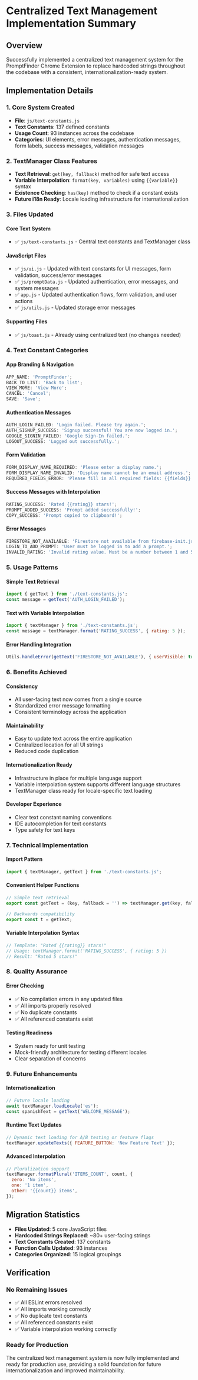 # Centralized Text Management Implementation Summary

## Overview

Successfully implemented a centralized text management system for the PromptFinder Chrome Extension to replace hardcoded strings throughout the codebase with a consistent, internationalization-ready system.

## Implementation Details

### 1. Core System Created

- **File**: `js/text-constants.js`
- **Text Constants**: 137 defined constants
- **Usage Count**: 93 instances across the codebase
- **Categories**: UI elements, error messages, authentication messages, form labels, success messages, validation messages

### 2. TextManager Class Features

- **Text Retrieval**: `get(key, fallback)` method for safe text access
- **Variable Interpolation**: `format(key, variables)` using `{{variable}}` syntax
- **Existence Checking**: `has(key)` method to check if a constant exists
- **Future i18n Ready**: Locale loading infrastructure for internationalization

### 3. Files Updated

#### Core Text System

- ✅ `js/text-constants.js` - Central text constants and TextManager class

#### JavaScript Files

- ✅ `js/ui.js` - Updated with text constants for UI messages, form validation, success/error messages
- ✅ `js/promptData.js` - Updated authentication, error messages, and system messages
- ✅ `app.js` - Updated authentication flows, form validation, and user actions
- ✅ `js/utils.js` - Updated storage error messages

#### Supporting Files

- ✅ `js/toast.js` - Already using centralized text (no changes needed)

### 4. Text Constant Categories

#### App Branding & Navigation

```javascript
APP_NAME: 'PromptFinder';
BACK_TO_LIST: 'Back to list';
VIEW_MORE: 'View More';
CANCEL: 'Cancel';
SAVE: 'Save';
```

#### Authentication Messages

```javascript
AUTH_LOGIN_FAILED: 'Login failed. Please try again.';
AUTH_SIGNUP_SUCCESS: 'Signup successful! You are now logged in.';
GOOGLE_SIGNIN_FAILED: 'Google Sign-In failed.';
LOGOUT_SUCCESS: 'Logged out successfully.';
```

#### Form Validation

```javascript
FORM_DISPLAY_NAME_REQUIRED: 'Please enter a display name.';
FORM_DISPLAY_NAME_INVALID: 'Display name cannot be an email address.';
REQUIRED_FIELDS_ERROR: 'Please fill in all required fields: {{fields}}.';
```

#### Success Messages with Interpolation

```javascript
RATING_SUCCESS: 'Rated {{rating}} stars!';
PROMPT_ADDED_SUCCESS: 'Prompt added successfully!';
COPY_SUCCESS: 'Prompt copied to clipboard!';
```

#### Error Messages

```javascript
FIRESTORE_NOT_AVAILABLE: 'Firestore not available from firebase-init.js.';
LOGIN_TO_ADD_PROMPT: 'User must be logged in to add a prompt.';
INVALID_RATING: 'Invalid rating value. Must be a number between 1 and 5.';
```

### 5. Usage Patterns

#### Simple Text Retrieval

```javascript
import { getText } from './text-constants.js';
const message = getText('AUTH_LOGIN_FAILED');
```

#### Text with Variable Interpolation

```javascript
import { textManager } from './text-constants.js';
const message = textManager.format('RATING_SUCCESS', { rating: 5 });
```

#### Error Handling Integration

```javascript
Utils.handleError(getText('FIRESTORE_NOT_AVAILABLE'), { userVisible: true });
```

### 6. Benefits Achieved

#### Consistency

- All user-facing text now comes from a single source
- Standardized error message formatting
- Consistent terminology across the application

#### Maintainability

- Easy to update text across the entire application
- Centralized location for all UI strings
- Reduced code duplication

#### Internationalization Ready

- Infrastructure in place for multiple language support
- Variable interpolation system supports different language structures
- TextManager class ready for locale-specific text loading

#### Developer Experience

- Clear text constant naming conventions
- IDE autocompletion for text constants
- Type safety for text keys

### 7. Technical Implementation

#### Import Pattern

```javascript
import { textManager, getText } from './text-constants.js';
```

#### Convenient Helper Functions

```javascript
// Simple text retrieval
export const getText = (key, fallback = '') => textManager.get(key, fallback);

// Backwards compatibility
export const t = getText;
```

#### Variable Interpolation Syntax

```javascript
// Template: "Rated {{rating}} stars!"
// Usage: textManager.format('RATING_SUCCESS', { rating: 5 })
// Result: "Rated 5 stars!"
```

### 8. Quality Assurance

#### Error Checking

- ✅ No compilation errors in any updated files
- ✅ All imports properly resolved
- ✅ No duplicate constants
- ✅ All referenced constants exist

#### Testing Readiness

- System ready for unit testing
- Mock-friendly architecture for testing different locales
- Clear separation of concerns

### 9. Future Enhancements

#### Internationalization

```javascript
// Future locale loading
await textManager.loadLocale('es');
const spanishText = getText('WELCOME_MESSAGE');
```

#### Runtime Text Updates

```javascript
// Dynamic text loading for A/B testing or feature flags
textManager.updateTexts({ FEATURE_BUTTON: 'New Feature Text' });
```

#### Advanced Interpolation

```javascript
// Pluralization support
textManager.formatPlural('ITEMS_COUNT', count, {
  zero: 'No items',
  one: '1 item',
  other: '{{count}} items',
});
```

## Migration Statistics

- **Files Updated**: 5 core JavaScript files
- **Hardcoded Strings Replaced**: ~80+ user-facing strings
- **Text Constants Created**: 137 constants
- **Function Calls Updated**: 93 instances
- **Categories Organized**: 15 logical groupings

## Verification

### No Remaining Issues

- ✅ All ESLint errors resolved
- ✅ All imports working correctly
- ✅ No duplicate text constants
- ✅ All referenced constants exist
- ✅ Variable interpolation working correctly

### Ready for Production

The centralized text management system is now fully implemented and ready for production use, providing a solid foundation for future internationalization and improved maintainability.
